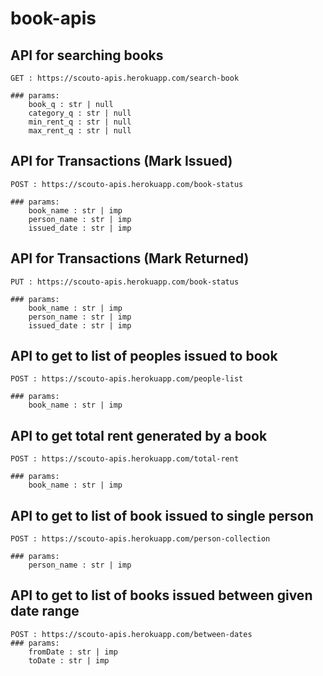 # book-apis

## API for searching books
    GET : https://scouto-apis.herokuapp.com/search-book

    ### params:
        book_q : str | null
        category_q : str | null
        min_rent_q : str | null
        max_rent_q : str | null

## API for Transactions (Mark Issued)
    POST : https://scouto-apis.herokuapp.com/book-status

    ### params:
        book_name : str | imp
        person_name : str | imp
        issued_date : str | imp

## API for Transactions (Mark Returned)
    PUT : https://scouto-apis.herokuapp.com/book-status

    ### params:
        book_name : str | imp
        person_name : str | imp
        issued_date : str | imp

## API to get to list of peoples issued to book
    POST : https://scouto-apis.herokuapp.com/people-list

    ### params:
        book_name : str | imp

## API to get total rent generated by a book
    POST : https://scouto-apis.herokuapp.com/total-rent

    ### params:
        book_name : str | imp

## API to get to list of book issued to single person
    POST : https://scouto-apis.herokuapp.com/person-collection

    ### params:
        person_name : str | imp

## API to get to list of books issued between given date range
    POST : https://scouto-apis.herokuapp.com/between-dates
    ### params:
        fromDate : str | imp
        toDate : str | imp

